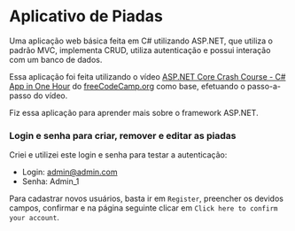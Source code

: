 # Aplicativo de Piadas

Uma aplicação web básica feita em C# utilizando ASP.NET, que utiliza o padrão MVC, implementa CRUD, utiliza autenticação e possui interação com um banco de dados.

Essa aplicação foi feita utilizando o vídeo [ASP.NET Core Crash Course - C# App in One Hour](https://youtu.be/BfEjDD8mWYg) do [freeCodeCamp.org](https://www.freecodecamp.org/learn) como base, efetuando o passo-a-passo do vídeo.

Fiz essa aplicação para aprender mais sobre o framework ASP.NET.

### Login e senha para criar, remover e editar as piadas

Criei e utilizei este login e senha para testar a autenticação:

- Login: admin@admin.com
- Senha: Admin_1

Para cadastrar novos usuários, basta ir em `Register`, preencher os devidos campos, confirmar e na página seguinte clicar em `Click here to confirm your account`.
